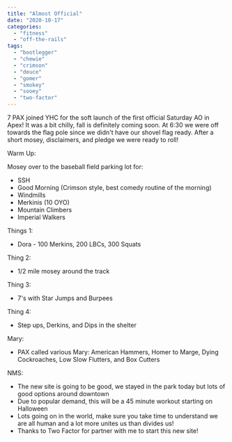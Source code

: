 ```yaml
---
title: "Almost Official"
date: "2020-10-17"
categories: 
  - "fitness"
  - "off-the-rails"
tags: 
  - "bootlegger"
  - "chewie"
  - "crimson"
  - "deuce"
  - "gomer"
  - "smokey"
  - "sooey"
  - "two-factor"
---
```


7 PAX joined YHC for the soft launch of the first official Saturday AO in Apex! It was a bit chilly, fall is definitely coming soon. At 6:30 we were off towards the flag pole since we didn't have our shovel flag ready. After a short mosey, disclaimers, and pledge we were ready to roll!

Warm Up:

Mosey over to the baseball field parking lot for:

- SSH
- Good Morning (Crimson style, best comedy routine of the morning)
- Windmills
- Merkinis (10 OYO)
- Mountain Climbers
- Imperial Walkers

Things 1:

- Dora - 100 Merkins, 200 LBCs, 300 Squats

Thing 2:

- 1/2 mile mosey around the track

Thing 3:

- 7's with Star Jumps and Burpees

Thing 4:

- Step ups, Derkins, and Dips in the shelter

Mary:

- PAX called various Mary: American Hammers, Homer to Marge, Dying Cockroaches, Low Slow Flutters, and Box Cutters

NMS:

- The new site is going to be good, we stayed in the park today but lots of good options around downtown
- Due to popular demand, this will be a 45 minute workout starting on Halloween
- Lots going on in the world, make sure you take time to understand we are all human and a lot more unites us than divides us!
- Thanks to Two Factor for partner with me to start this new site!
